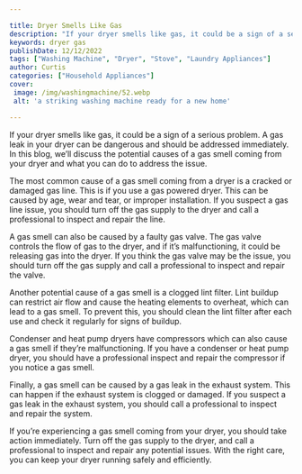 ```yaml
---

title: Dryer Smells Like Gas
description: "If your dryer smells like gas, it could be a sign of a serious problem. A gas leak in your dryer can be dangerous and should be ad...continue on"
keywords: dryer gas
publishDate: 12/12/2022
tags: ["Washing Machine", "Dryer", "Stove", "Laundry Appliances"]
author: Curtis
categories: ["Household Appliances"]
cover: 
 image: /img/washingmachine/52.webp
 alt: 'a striking washing machine ready for a new home'

---
```


If your dryer smells like gas, it could be a sign of a serious problem. A gas leak in your dryer can be dangerous and should be addressed immediately. In this blog, we’ll discuss the potential causes of a gas smell coming from your dryer and what you can do to address the issue.

The most common cause of a gas smell coming from a dryer is a cracked or damaged gas line. This is if you use a gas powered dryer. This can be caused by age, wear and tear, or improper installation. If you suspect a gas line issue, you should turn off the gas supply to the dryer and call a professional to inspect and repair the line.

A gas smell can also be caused by a faulty gas valve. The gas valve controls the flow of gas to the dryer, and if it’s malfunctioning, it could be releasing gas into the dryer. If you think the gas valve may be the issue, you should turn off the gas supply and call a professional to inspect and repair the valve.

Another potential cause of a gas smell is a clogged lint filter. Lint buildup can restrict air flow and cause the heating elements to overheat, which can lead to a gas smell. To prevent this, you should clean the lint filter after each use and check it regularly for signs of buildup.

Condenser and heat pump dryers have compressors which can also cause a gas smell if they’re malfunctioning. If you have a condenser or heat pump dryer, you should have a professional inspect and repair the compressor if you notice a gas smell.

Finally, a gas smell can be caused by a gas leak in the exhaust system. This can happen if the exhaust system is clogged or damaged. If you suspect a gas leak in the exhaust system, you should call a professional to inspect and repair the system.

If you’re experiencing a gas smell coming from your dryer, you should take action immediately. Turn off the gas supply to the dryer, and call a professional to inspect and repair any potential issues. With the right care, you can keep your dryer running safely and efficiently.
